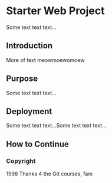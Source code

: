 # Starter Web Project

Some text text text...

## Introduction

More of text meowmoewomoew

## Purpose

Some text text text...

## Deployment

Some text text text...Some text text text...

## How to Continue

### Copyright

1998 Thanks 4 the Git courses, fam